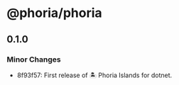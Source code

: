 # @phoria/phoria

## 0.1.0

### Minor Changes

- 8f93f57: First release of 🏝️ Phoria Islands for dotnet.
